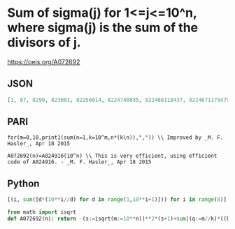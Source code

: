 # Sum of sigma\(j\) for 1<\=j<\=10^n, where sigma\(j\) is the sum of the divisors of j\.
https://oeis.org/A072692
## JSON
```JSON
[1, 87, 8299, 823081, 82256014, 8224740835, 822468118437, 82246711794796, 8224670422194237, 822467034112360628, 82246703352400266400, 8224670334323560419029, 822467033425357340138978, 82246703342420509396897774, 8224670334241228180927002517]
```
## PARI
```PARI
for(m=0,10,print1(sum(n=1,k=10^m,n*(k\n)),",")) \\ Improved by _M. F. Hasler_, Apr 18 2015
```
```PARI
A072692(n)=A024916(10^n) \\ This is very efficient, using efficient code of A024916. - _M. F. Hasler_, Apr 18 2015
```
## Python
```Python
[(i, sum([d*(10**i//d) for d in range(1,10**i+1)])) for i in range(8)] # _Seth A. Troisi_, Jun 27 2010
```
```Python
from math import isqrt
def A072692(n): return -(s:=isqrt(m:=10**n))**2*(s+1)+sum((q:=m//k)*((k<<1)+q+1) for k in range(1,s+1))>>1 # _Chai Wah Wu_, Oct 23 2023
```

